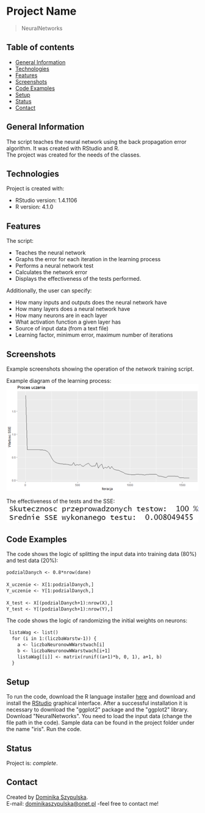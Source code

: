 # Project Name
> NeuralNetworks

## Table of contents
* [General Information](#general-information)
* [Technologies](#technologies)
* [Features](#features)
* [Screenshots](#screenshots)
* [Code Examples](#code-examples)
* [Setup](#setup)
* [Status](#status)
* [Contact](#contact)

## General Information
The script teaches the neural network using the back propagation error algorithm. It was created with RStudio and R. <br>
The project was created for the needs of the classes.

## Technologies
Project is created with:
- RStudio version: 1.4.1106
- R version: 4.1.0

## Features
The script:
- Teaches the neural network 
- Graphs the error for each iteration in the learning process 
- Performs a neural network test 
- Calculates the network error
- Displays the effectiveness of the tests performed.

Additionally, the user can specify:
- How many inputs and outputs does the neural network have
- How many layers does a neural network have
- How many neurons are in each layer
- What activation function a given layer has
- Source of input data (from a text file)
- Learning factor, minimum error, maximum number of iterations

## Screenshots
Example screenshots showing the operation of the network training script.

Example diagram of the learning process:<br>
![Learning Process](/images/learning.PNG)

The effectiveness of the tests and the SSE:<br>
![SSE and effectiveness of the tests](/images/sse.PNG)

## Code Examples
The code shows the logic of splitting the input data into training data (80%) and test data (20%):
```
podzialDanych <- 0.8*nrow(dane)

X_uczenie <- X[1:podzialDanych,]
Y_uczenie <- Y[1:podzialDanych,]

X_test <- X[(podzialDanych+1):nrow(X),]
Y_test <- Y[(podzialDanych+1):nrow(Y),]
```

The code shows the logic of randomizing the initial weights on neurons:
```
 listaWag <- list()
  for (i in 1:(liczbaWarstw-1)) {
    a <- liczbaNeuronowWWarstwach[i]
    b <- liczbaNeuronowWWarstwach[i+1]
    listaWag[[i]] <- matrix(runif((a+1)*b, 0, 1), a+1, b)
  }
```

## Setup
To run the code, download the R language installer [here](https://cran.r-project.org/) and download and install the [RStudio](https://www.rstudio.com/products/rstudio/) graphical interface.
After a successful installation it is necessary to download the "ggplot2" package and the "ggplot2" library.
Download "NeuralNetworks". You need to load the input data (change the file path in the code). Sample data can be found in the project folder under the name "iris". Run the code.

## Status
Project is: *complete*.

## Contact
Created by [Dominika Szypulska](https://github.com/DominikaSzypulska).
<br>E-mail: dominikaszypulska@onet.pl -feel free to contact me!
